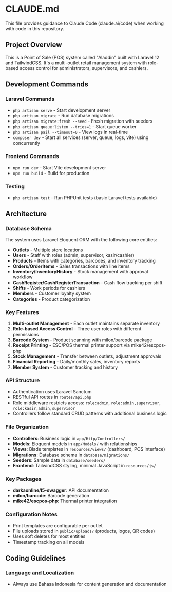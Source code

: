 # CLAUDE.md

This file provides guidance to Claude Code (claude.ai/code) when working with code in this repository.

## Project Overview

This is a Point of Sale (POS) system called "Aladdin" built with Laravel 12 and TailwindCSS. It's a multi-outlet retail management system with role-based access control for administrators, supervisors, and cashiers.

## Development Commands

### Laravel Commands
- `php artisan serve` - Start development server
- `php artisan migrate` - Run database migrations
- `php artisan migrate:fresh --seed` - Fresh migration with seeders
- `php artisan queue:listen --tries=1` - Start queue worker
- `php artisan pail --timeout=0` - View logs in real-time
- `composer dev` - Start all services (server, queue, logs, vite) using concurrently

### Frontend Commands
- `npm run dev` - Start Vite development server
- `npm run build` - Build for production

### Testing
- `php artisan test` - Run PHPUnit tests (basic Laravel tests available)

## Architecture

### Database Schema
The system uses Laravel Eloquent ORM with the following core entities:
- **Outlets** - Multiple store locations
- **Users** - Staff with roles (admin, supervisor, kasir/cashier)
- **Products** - Items with categories, barcodes, and inventory tracking
- **Orders/OrderItems** - Sales transactions with line items
- **Inventory/InventoryHistory** - Stock management with approval workflow
- **CashRegister/CashRegisterTransaction** - Cash flow tracking per shift
- **Shifts** - Work periods for cashiers
- **Members** - Customer loyalty system
- **Categories** - Product categorization

### Key Features
1. **Multi-outlet Management** - Each outlet maintains separate inventory
2. **Role-based Access Control** - Three user roles with different permissions
3. **Barcode System** - Product scanning with milon/barcode package
4. **Receipt Printing** - ESC/POS thermal printer support via mike42/escpos-php
5. **Stock Management** - Transfer between outlets, adjustment approvals
6. **Financial Reporting** - Daily/monthly sales, inventory reports
7. **Member System** - Customer tracking and history

### API Structure
- Authentication uses Laravel Sanctum
- RESTful API routes in `routes/api.php`
- Role middleware restricts access: `role:admin`, `role:admin,supervisor`, `role:kasir,admin,supervisor`
- Controllers follow standard CRUD patterns with additional business logic

### File Organization
- **Controllers**: Business logic in `app/Http/Controllers/`
- **Models**: Eloquent models in `app/Models/` with relationships
- **Views**: Blade templates in `resources/views/` (dashboard, POS interface)
- **Migrations**: Database schema in `database/migrations/`
- **Seeders**: Sample data in `database/seeders/`
- **Frontend**: TailwindCSS styling, minimal JavaScript in `resources/js/`

### Key Packages
- **darkaonline/l5-swagger**: API documentation
- **milon/barcode**: Barcode generation
- **mike42/escpos-php**: Thermal printer integration

### Configuration Notes
- Print templates are configurable per outlet
- File uploads stored in `public/uploads/` (products, logos, QR codes)
- Uses soft deletes for most entities
- Timestamp tracking on all models

## Coding Guidelines

### Language and Localization
- Always use Bahasa Indonesia for content generation and documentation